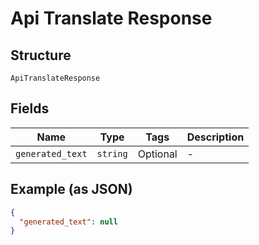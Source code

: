 
# Api Translate Response

## Structure

`ApiTranslateResponse`

## Fields

| Name | Type | Tags | Description |
|  --- | --- | --- | --- |
| `generated_text` | `string` | Optional | - |

## Example (as JSON)

```json
{
  "generated_text": null
}
```

